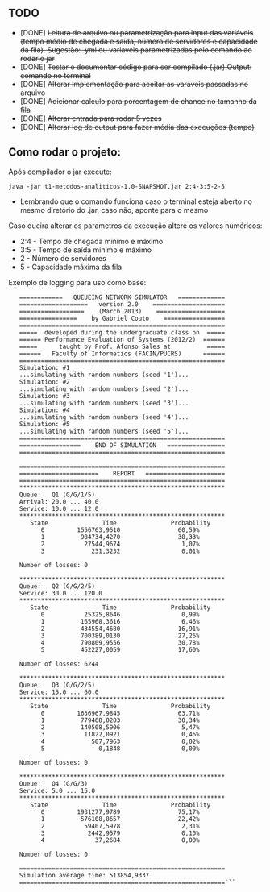 ## TODO

- [DONE] <s> Leitura de arquivo ou parametrização para input das variáveis (tempo médio de chegada e saída, número de servidores e capacidade da fila). Sugestão: .yml ou variaveis parametrizadas pelo comando ao rodar o jar </s>
- [DONE] <s> Testar e documentar código para ser compilado (.jar) Output: comando no terminal </s>
- [DONE] <s> Alterar implementação para aceitar as varáveis passadas no arquivo </s>
- [DONE] <s> Adicionar calculo para porcentagem de chance no tamanho da fila </s>
- [DONE] <s> Alterar entrada para rodar 5 vezes </s>
- [DONE] <s> Alterar log de output para fazer média das execuções (tempo) </s>

## Como rodar o projeto:

Após compilador o jar execute: 

```java -jar t1-metodos-analiticos-1.0-SNAPSHOT.jar 2:4-3:5-2-5```

- Lembrando que o comando funciona caso o terminal esteja aberto no mesmo diretório do .jar, caso não, aponte para o mesmo

Caso queira alterar os parametros da execução altere os valores numéricos:

- 2:4 - Tempo de chegada minimo e máximo
- 3:5 - Tempo de saída minimo e máximo
- 2 - Número de servidores
- 5 - Capacidade máxima da fila 

Exemplo de logging para uso como base: 

```=========================================================
   ============   QUEUEING NETWORK SIMULATOR   =============
   ===================   version 2.0    ====================
   ==================    (March 2013)    ===================
   ================    by Gabriel Couto    =================
   =========================================================
   =====  developed during the undergraduate class on  =====
   ====== Performance Evaluation of Systems (2012/2)  ======
   =====      taught by Prof. Afonso Sales at          =====
   ======   Faculty of Informatics (FACIN/PUCRS)      ======
   =========================================================
   Simulation: #1
   ...simulating with random numbers (seed '1')...
   Simulation: #2
   ...simulating with random numbers (seed '2')...
   Simulation: #3
   ...simulating with random numbers (seed '3')...
   Simulation: #4
   ...simulating with random numbers (seed '4')...
   Simulation: #5
   ...simulating with random numbers (seed '5')...
   =========================================================
   =================    END OF SIMULATION   ================
   =========================================================
   
   =========================================================
   ======================    REPORT   ======================
   =========================================================
   *********************************************************
   Queue:   Q1 (G/G/1/5)
   Arrival: 20.0 ... 40.0
   Service: 10.0 ... 12.0
   *********************************************************
      State               Time               Probability
         0         1556763,9510                60,59%
         1          984734,4270                38,33%
         2           27544,9674                 1,07%
         3             231,3232                 0,01%
   
   Number of losses: 0
   
   *********************************************************
   Queue:   Q2 (G/G/2/5)
   Service: 30.0 ... 120.0
   *********************************************************
      State               Time               Probability
         0           25325,8646                 0,99%
         1          165968,3616                 6,46%
         2          434554,4680                16,91%
         3          700389,0130                27,26%
         4          790809,9556                30,78%
         5          452227,0059                17,60%
   
   Number of losses: 6244
   
   *********************************************************
   Queue:   Q3 (G/G/2/5)
   Service: 15.0 ... 60.0
   *********************************************************
      State               Time               Probability
         0         1636967,9845                63,71%
         1          779468,0203                30,34%
         2          140508,5906                 5,47%
         3           11822,0921                 0,46%
         4             507,7963                 0,02%
         5               0,1848                 0,00%
   
   Number of losses: 0
   
   *********************************************************
   Queue:   Q4 (G/G/3)
   Service: 5.0 ... 15.0
   *********************************************************
      State               Time               Probability
         0         1931277,9789                75,17%
         1          576108,8657                22,42%
         2           59407,5978                 2,31%
         3            2442,9579                 0,10%
         4              37,2684                 0,00%
   
   Number of losses: 0
   
   =========================================================
   Simulation average time: 513854,9337
   =========================================================```